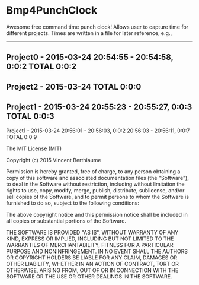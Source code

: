 # Bmp4PunchClock
Awesome free command time punch clock! Allows user to capture time for different projects.
Times are written in a file for later reference, e.g., 

--------------------------------
Project0 - 2015-03-24
20:54:55 - 20:54:58, 0:0:2
TOTAL 0:0:2
--------------------------------
Project2 - 2015-03-24
TOTAL 0:0:0
--------------------------------
Project1 - 2015-03-24
20:55:23 - 20:55:27, 0:0:3
TOTAL 0:0:3
--------------------------------
Project1 - 2015-03-24
20:56:01 - 20:56:03, 0:0:2
20:56:03 - 20:56:11, 0:0:7
TOTAL 0:0:9

The MIT License (MIT)

Copyright (c) 2015 Vincent Berthiaume

Permission is hereby granted, free of charge, to any person obtaining a copy
of this software and associated documentation files (the "Software"), to deal
in the Software without restriction, including without limitation the rights
to use, copy, modify, merge, publish, distribute, sublicense, and/or sell
copies of the Software, and to permit persons to whom the Software is
furnished to do so, subject to the following conditions:

The above copyright notice and this permission notice shall be included in all
copies or substantial portions of the Software.

THE SOFTWARE IS PROVIDED "AS IS", WITHOUT WARRANTY OF ANY KIND, EXPRESS OR
IMPLIED, INCLUDING BUT NOT LIMITED TO THE WARRANTIES OF MERCHANTABILITY,
FITNESS FOR A PARTICULAR PURPOSE AND NONINFRINGEMENT. IN NO EVENT SHALL THE
AUTHORS OR COPYRIGHT HOLDERS BE LIABLE FOR ANY CLAIM, DAMAGES OR OTHER
LIABILITY, WHETHER IN AN ACTION OF CONTRACT, TORT OR OTHERWISE, ARISING FROM,
OUT OF OR IN CONNECTION WITH THE SOFTWARE OR THE USE OR OTHER DEALINGS IN THE
SOFTWARE.
